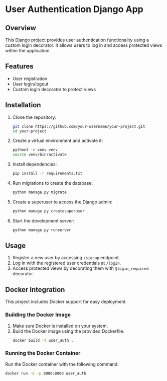 # User Authentication Django App

## Overview
This Django project provides user authentication functionality using a custom login decorator. It allows users to log in and access protected views within the application.

## Features
- User registration
- User login/logout
- Custom login decorator to protect views

## Installation
1. Clone the repository:
    ```bash
    git clone https://github.com/your-username/your-project.git
    cd your-project
    ```

2. Create a virtual environment and activate it:
    ```bash
    python3 -m venv venv
    source venv/bin/activate
    ```

3. Install dependencies:
    ```bash
    pip install -r requirements.txt
    ```

4. Run migrations to create the database:
    ```bash
    python manage.py migrate
    ```

5. Create a superuser to access the Django admin:
    ```bash
    python manage.py createsuperuser
    ```

6. Start the development server:
    ```bash
    python manage.py runserver
    ```

## Usage
1. Register a new user by accessing `/signup` endpoint.
2. Log in with the registered user credentials at `/login`.
3. Access protected views by decorating them with `@login_required` decorator.

## Docker Integration
This project includes Docker support for easy deployment.

### Building the Docker Image
1. Make sure Docker is installed on your system.
2. Build the Docker image using the provided Dockerfile:
    ```bash
    docker build -t user_auth .
    ```

### Running the Docker Container
Run the Docker container with the following command:
```bash
docker run -d -p 8000:8000 user_auth
